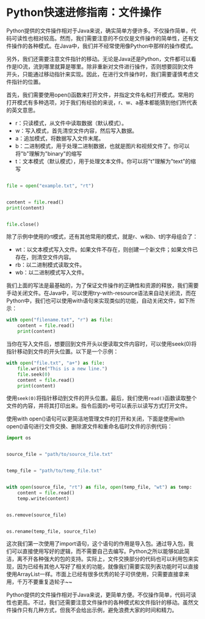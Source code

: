 # Python快速进修指南：文件操作
Python提供的文件操作相对于Java来说，确实简单方便许多。不仅操作简单，代码可读性也相对较高。然而，我们需要注意的不仅仅是文件操作的简单性，还有文件操作的各种模式。在Java中，我们并不经常使用像Python中那样的操作模式。

另外，我们还需要注意文件指针的移动。无论是Java还是Python，文件都可以看作是IO流，流到哪里就算是哪里。除非重新对文件进行操作，否则想要回到文件开头，只能通过移动指针来实现。因此，在进行文件操作时，我们需要谨慎考虑文件指针的位置。

首先，我们需要使用open()函数来打开文件，并指定文件名和打开模式。常用的打开模式有多种选项，对于我们有经验的来说，r、w、a基本都能猜到他们所代表的英文意思。

*   r：只读模式，从文件中读取数据（默认模式）。
*   w：写入模式，首先清空文件内容，然后写入数据。
*   a：追加模式，将数据写入文件末尾。
*   b：二进制模式，用于处理二进制数据，也就是图片和视频文件了。你可以将"b"理解为"binary"的缩写
*   t：文本模式（默认模式），用于处理文本文件。你可以将"t"理解为"text"的缩写

```python

file = open("example.txt", "rt")


content = file.read()
print(content)


file.close()

```

除了示例中使用的rt模式，还有其他常用的模式，就是r、w和b、t的字母组合了：

*   wt：以文本模式写入文件。如果文件不存在，则创建一个新文件；如果文件已存在，则清空文件内容。
*   rb：以二进制模式读取文件。
*   wb：以二进制模式写入文件。

我们上面的写法是最基础的，为了保证文件操作的正确性和资源的释放，我们需要手动关闭文件。在Java中，可以使用try-with-resource语法来自动关闭流，而在Python中，我们也可以使用with语句来实现类似的功能，自动关闭文件，如下所示：

```python
with open("filename.txt", "r") as file:
    content = file.read()
    print(content)

```

当你在写入文件后，想要回到文件开头以便读取文件内容时，可以使用seek(0)将指针移动到文件的开头位置。以下是一个示例：

```python
with open("file.txt", "a+") as file:
    file.write("This is a new line.")
    file.seek(0)
    content = file.read()
    print(content)

```

使用`seek(0)`将指针移动到文件的开头位置。最后，我们使用`read()`函数读取整个文件的内容，并将其打印出来。指令后面的`+`号可以表示以读写方式打开文件。

使用with open()语句可以更简洁地管理文件的打开和关闭，下面是使用with open()语句进行文件交换、删除源文件和重命名临时文件的示例代码：

```python
import os


source_file = "path/to/source_file.txt"


temp_file = "path/to/temp_file.txt"


with open(source_file, "rt") as file, open(temp_file, "wt") as temp:
    content = file.read()
    temp.write(content)


os.remove(source_file)


os.rename(temp_file, source_file)

```

这次我们第一次使用了import语句，这个语句的作用是导入包。通过导入包，我们可以直接使用写好的逻辑，而不需要自己去编写。Python之所以能够如此简洁，离不开各种强大的包的支持。实际上，文件交换部分的代码也可以利用包来实现，因为已经有其他人写好了相关的功能，就像我们需要实现列表功能时可以直接使用ArrayList一样。市面上已经有很多优秀的轮子可供使用，只需要直接拿来用，千万不要重复造轮子~~

Python提供的文件操作相对于Java来说，更简单方便。不仅操作简单，代码可读性也更高。不过，我们还需要注意文件操作的各种模式和文件指针的移动。虽然文件操作只有几种方式，但我不会给出示例，避免浪费大家的时间和精力。